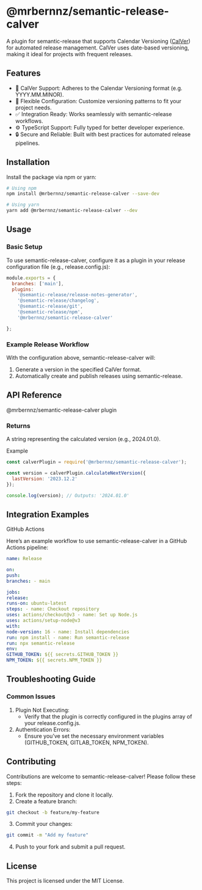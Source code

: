 # @mrbernnz/semantic-release-calver

A plugin for semantic-release that supports Calendar Versioning ([CalVer](https://calver.org)) for automated release management. CalVer uses date-based versioning, making it ideal for projects with frequent releases.

## Features

- 📅 CalVer Support: Adheres to the Calendar Versioning format (e.g. YYYY.MM.MINOR).
- 🔧 Flexible Configuration: Customize versioning patterns to fit your project needs.
- ✅ Integration Ready: Works seamlessly with semantic-release workflows.
- ⚙️ TypeScript Support: Fully typed for better developer experience.
- 🔒 Secure and Reliable: Built with best practices for automated release pipelines.

## Installation

Install the package via npm or yarn:

```sh
# Using npm
npm install @mrbernnz/semantic-release-calver --save-dev

# Using yarn
yarn add @mrbernnz/semantic-release-calver --dev
```

## Usage

### Basic Setup

To use semantic-release-calver, configure it as a plugin in your release configuration file (e.g., release.config.js):

```js
module.exports = {
  branches: ['main'],
  plugins:
    '@semantic-release/release-notes-generator',
    '@semantic-release/changelog',
    '@semantic-release/git',
    '@semantic-release/npm',
    '@mrbernnz/semantic-release-calver'

};
```

### Example Release Workflow

With the configuration above, semantic-release-calver will:

1. Generate a version in the specified CalVer format.
2. Automatically create and publish releases using semantic-release.

## API Reference

@mrbernnz/semantic-release-calver plugin

### Returns

A string representing the calculated version (e.g., 2024.01.0).

Example

```js
const calverPlugin = require('@mrbernnz/semantic-release-calver');

const version = calverPlugin.calculateNextVersion({
  lastVersion: '2023.12.2'
});

console.log(version); // Outputs: '2024.01.0'
```

## Integration Examples

GitHub Actions

Here’s an example workflow to use semantic-release-calver in a GitHub Actions pipeline:

```yaml
name: Release

on:
push:
branches: - main

jobs:
release:
runs-on: ubuntu-latest
steps: - name: Checkout repository
uses: actions/checkout@v3 - name: Set up Node.js
uses: actions/setup-node@v3
with:
node-version: 16 - name: Install dependencies
run: npm install - name: Run semantic-release
run: npx semantic-release
env:
GITHUB_TOKEN: ${{ secrets.GITHUB_TOKEN }}
NPM_TOKEN: ${{ secrets.NPM_TOKEN }}
```

## Troubleshooting Guide

### Common Issues

1. Plugin Not Executing:
   - Verify that the plugin is correctly configured in the plugins array of your release.config.js.
2. Authentication Errors:
   - Ensure you’ve set the necessary environment variables (GITHUB_TOKEN, GITLAB_TOKEN, NPM_TOKEN).

## Contributing

Contributions are welcome to semantic-release-calver! Please follow these steps:

1. Fork the repository and clone it locally.
2. Create a feature branch:

```sh
git checkout -b feature/my-feature
```

3. Commit your changes:

```sh
git commit -m "Add my feature"
```

4. Push to your fork and submit a pull request.

## License

This project is licensed under the MIT License.
